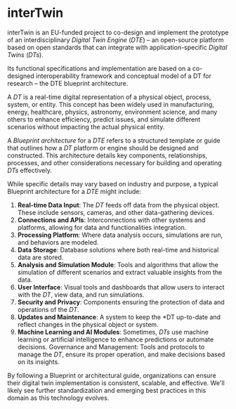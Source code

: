# interTwin

interTwin is an EU-funded project to co-design and implement the prototype of an interdisciplinary *Digital Twin Engine* (*DTE*) – an open-source platform based on open standards that can integrate with application-specific *Digital Twins* (*DTs*).

Its functional specifications and implementation are based on a co-designed interoperability framework and conceptual model of a DT for research – the DTE blueprint architecture.

A *DT* is a real-time digital representation of a physical object, process, system, or entity. This concept has been widely used in manufacturing, energy, healthcare, physics, astronomy, environment science, and many others to enhance efficiency, predict issues, and simulate different scenarios without impacting the actual physical entity.

A *Blueprint architecture* for a *DTE* refers to a structured template or guide that outlines how a *DT* platform or engine should be designed and constructed. This architecture details key components, relationships, processes, and other considerations necessary for building and operating *DTs* effectively.

While specific details may vary based on industry and purpose, a typical Blueprint architecture for a *DTE* might include:

1. **Real-time Data Input**: The *DT* feeds off data from the physical object. These include sensors, cameras, and other data-gathering devices.
2. **Connections and APIs**: Interconnections with other systems and platforms, allowing for data and functionalities integration.
3. **Processing Platform**: Where data analysis occurs, simulations are run, and behaviors are modeled.
4. **Data Storage**: Database solutions where both real-time and historical data are stored.
5. **Analysis and Simulation Module**: Tools and algorithms that allow the simulation of different scenarios and extract valuable insights from the data.
6. **User Interface**: Visual tools and dashboards that allow users to interact with the *DT*, view data, and run simulations.
7. **Security and Privacy**: Components ensuring the protection of data and operations of the *DT*.
8. **Updates and Maintenance**: A system to keep the *DT up-to-date and reflect changes in the physical object or system.
9. **Machine Learning and AI Modules**: Sometimes, *DTs* use machine learning or artificial intelligence to enhance predictions or automate decisions.
Governance and Management: Tools and protocols to manage the *DT*, ensure its proper operation, and make decisions based on its insights.

By following a Blueprint or architectural guide, organizations can ensure their digital twin implementation is consistent, scalable, and effective. We'll likely see further standardization and emerging best practices in this domain as this technology evolves.
